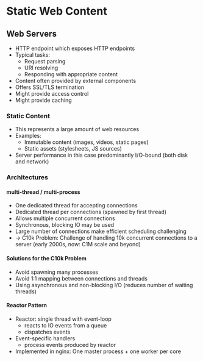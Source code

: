 # Static Web Content
## Web Servers

* HTTP endpoint which exposes HTTP endpoints
* Typical tasks:
  * Request parsing
  * URI resolving
  * Responding with appropriate content
* Content often provided by external components
* Offers SSL/TLS termination
* Might provide access control
* Might provide caching

### Static Content
* This represents a large amount of web resources
* Examples:
  * Immutable content (images, videos, static pages)
  * Static assets (stylesheets, JS sources)
* Server performance in this case predominantly I/O-bound (both disk and network)

### Architectures
#### multi-thread / multi-process
* One dedicated thread for accepting connections
* Dedicated thread per connections (spawned by first thread)
* Allows multiple concurrent connections
* Synchronous, blocking IO may be used
* Large number of connections make efficient scheduling challenging
* -> C10k Problem: Challenge of handling 10k concurrent connections to a server (early 2000s, now: C1M scale and beyond)

#### Solutions for the C10k Problem
* Avoid spawning many processes
* Avoid 1:1 mapping between connections and threads
* Using asynchronous and non-blocking I/O (reduces number of waiting threads)

#### Reactor Pattern
* Reactor: single thread with event-loop
  * reacts to IO events from a queue
  * dispatches events
* Event-specific handlers
  * process events produced by reactor
* Implemented in nginx: One master process + one worker per core
